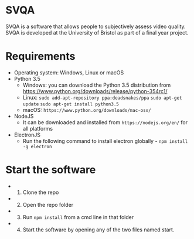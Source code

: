 # SVQA

SVQA is a software that allows people to subjectively assess video quality. SVQA is developed at the University of Bristol as part of a final year project.

# Requirements

* Operating system: Windows, Linux or macOS
* Python 3.5
    - Windows: you can download the Python 3.5 distribution from https://www.python.org/downloads/release/python-354rc1/
    - Linux: `sudo add-apt-repository ppa:deadsnakes/ppa` `sudo apt-get update` `sudo apt-get install python3.5`
    - macOS: `https://www.python.org/downloads/mac-osx/`
* NodeJS
    - It can be downloaded and installed from `https://nodejs.org/en/` for all platforms
* ElectronJS
    - Run the following command to install electron globally - `npm install -g electron`
    
# Start the software

* 1. Clone the repo
* 2. Open the repo folder
* 3. Run `npm install` from a cmd line in that folder
* 4. Start the software by opening any of the two files named start.
